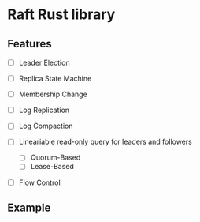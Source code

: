 # Raft Rust library

## Features

- [ ] Leader Election
- [ ] Replica State Machine
- [ ] Membership Change

- [ ] Log Replication

- [ ] Log Compaction
- [ ] Lineariable read-only query for leaders and followers
  - [ ] Quorum-Based
  - [ ] Lease-Based
- [ ] Flow Control

## Example

